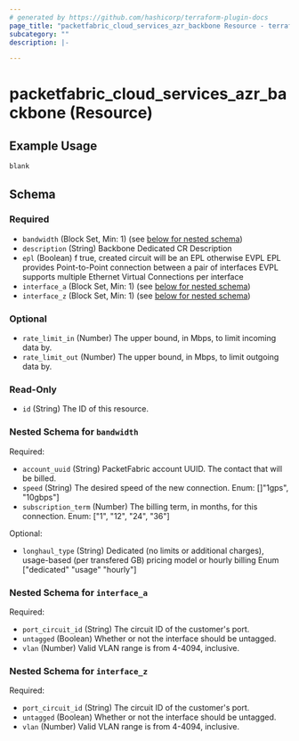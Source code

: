 ```yaml
---
# generated by https://github.com/hashicorp/terraform-plugin-docs
page_title: "packetfabric_cloud_services_azr_backbone Resource - terraform-provider-packetfabric"
subcategory: ""
description: |-

---
```


# packetfabric_cloud_services_azr_backbone (Resource)

## Example Usage

```terraform
blank
```

## Schema

### Required

- `bandwidth` (Block Set, Min: 1) (see [below for nested schema](#nestedblock--bandwidth))
- `description` (String) Backbone Dedicated CR Description
- `epl` (Boolean) f true, created circuit will be an EPL otherwise EVPL
		EPL provides Point-to-Point connection between a pair of interfaces
		EVPL supports multiple Ethernet Virtual Connections per interface
- `interface_a` (Block Set, Min: 1) (see [below for nested schema](#nestedblock--interface_a))
- `interface_z` (Block Set, Min: 1) (see [below for nested schema](#nestedblock--interface_z))

### Optional

- `rate_limit_in` (Number) The upper bound, in Mbps, to limit incoming data by.
- `rate_limit_out` (Number) The upper bound, in Mbps, to limit outgoing data by.

### Read-Only

- `id` (String) The ID of this resource.

<a id="nestedblock--bandwidth"></a>
### Nested Schema for `bandwidth`

Required:

- `account_uuid` (String) PacketFabric account UUID. The contact that will be billed.
- `speed` (String) The desired speed of the new connection.
		Enum: []"1gps", "10gbps"]
- `subscription_term` (Number) The billing term, in months, for this connection.
		Enum: ["1", "12", "24", "36"]

Optional:

- `longhaul_type` (String) Dedicated (no limits or additional charges), usage-based (per transfered GB) pricing model or hourly billing
		Enum ["dedicated" "usage" "hourly"]


<a id="nestedblock--interface_a"></a>
### Nested Schema for `interface_a`

Required:

- `port_circuit_id` (String) The circuit ID of the customer's port.
- `untagged` (Boolean) Whether or not the interface should be untagged.
- `vlan` (Number) Valid VLAN range is from 4-4094, inclusive.


<a id="nestedblock--interface_z"></a>
### Nested Schema for `interface_z`

Required:

- `port_circuit_id` (String) The circuit ID of the customer's port.
- `untagged` (Boolean) Whether or not the interface should be untagged.
- `vlan` (Number) Valid VLAN range is from 4-4094, inclusive.
